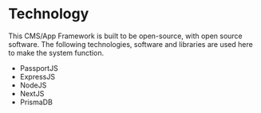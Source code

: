 # Technology

This CMS/App Framework is built to be open-source, with open source software.
The following technologies, software and libraries are used here to make the
system function.

- PassportJS
- ExpressJS
- NodeJS
- NextJS
- PrismaDB
